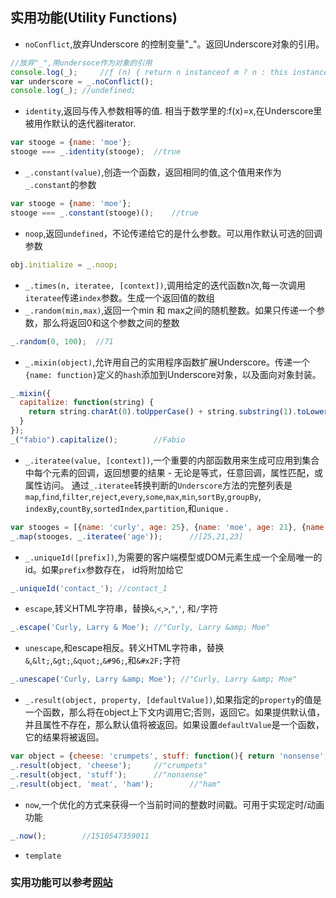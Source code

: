 ## 实用功能(Utility Functions)
- `noConflict`,放弃Underscore 的控制变量"_"。返回Underscore对象的引用。
```javascript
//放弃"_",用undersoce作为对象的引用
console.log(_);     //ƒ (n) { return n instanceof m ? n : this instanceof m ? void (this._wrapped = n) : new m(n) }
var underscore = _.noConflict();
console.log(_); //undefined;
```
- `identity`,返回与传入参数相等的值. 相当于数学里的:f(x)=x,在Underscore里被用作默认的迭代器iterator.
```javascript
var stooge = {name: 'moe'};
stooge === _.identity(stooge);  //true
```
- `_.constant(value)`,创造一个函数，返回相同的值,这个值用来作为`_.constant`的参数
```javascript
var stooge = {name: 'moe'};
stooge === _.constant(stooge)();    //true
```
- `noop`,返回`undefined`，不论传递给它的是什么参数。可以用作默认可选的回调参数
```javascript
obj.initialize = _.noop;
```
- `_.times(n, iteratee, [context])`,调用给定的迭代函数n次,每一次调用`iteratee`传递`index`参数。生成一个返回值的数组
- `_.random(min,max)`,返回一个min 和 max之间的随机整数。如果只传递一个参数，那么将返回0和这个参数之间的整数
```javascript
_.random(0, 100);  //71
```
- `_.mixin(object)`,允许用自己的实用程序函数扩展Underscore。传递一个`{name: function}`定义的`hash`添加到Underscore对象，以及面向对象封装。
```javascript
_.mixin({
  capitalize: function(string) {
    return string.charAt(0).toUpperCase() + string.substring(1).toLowerCase();
  }
});
_("fabio").capitalize();        //Fabio
```
- `_.iteratee(value, [context])`,一个重要的内部函数用来生成可应用到集合中每个元素的回调，返回想要的结果 - 无论是等式，任意回调，属性匹配，或属性访问。 
通过`_.iteratee`转换判断的`Underscore`方法的完整列表是`map`,`find`,`filter`,`reject`,`every`,`some`,`max`,`min`,`sortBy`,`groupBy`, `indexBy`,`countBy`,`sortedIndex`,`partition`,和`unique`    .
```javascript
var stooges = [{name: 'curly', age: 25}, {name: 'moe', age: 21}, {name: 'larry', age: 23}];
_.map(stooges, _.iteratee('age'));      //[25,21,23]
```
- `_.uniqueId([prefix])`,为需要的客户端模型或DOM元素生成一个全局唯一的id。如果`prefix`参数存在， id将附加给它
```javascript
_.uniqueId('contact_'); //contact_1
```
- `escape`,转义HTML字符串，替换`&`,`<`,`>`,`"`,`'`, 和`/`字符
```javascript
_.escape('Curly, Larry & Moe'); //"Curly, Larry &amp; Moe"
```
- `unescape`,和escape相反。转义HTML字符串，替换`&`,`&lt;`,`&gt;`,`&quot;`,`&#96;`,和`&#x2F;`字符
```javascript
_.unescape('Curly, Larry &amp; Moe'); //"Curly, Larry &amp; Moe"
```
- `_.result(object, property, [defaultValue])`,如果指定的`property`的值是一个函数，那么将在object上下文内调用它;否则，返回它。如果提供默认值，并且属性不存在，那么默认值将被返回。如果设置`defaultValue`是一个函数，它的结果将被返回。
```javascript
var object = {cheese: 'crumpets', stuff: function(){ return 'nonsense'; }};
_.result(object, 'cheese');     //"crumpets"
_.result(object, 'stuff');      //"nonsense"
_.result(object, 'meat', 'ham');        //"ham"
```
- `now`,一个优化的方式来获得一个当前时间的整数时间戳。可用于实现定时/动画功能
```javascript
_.now();        //1510547359011
```
- `template`

### 实用功能可以参考[网站](http://underscorejs.org/#utility)